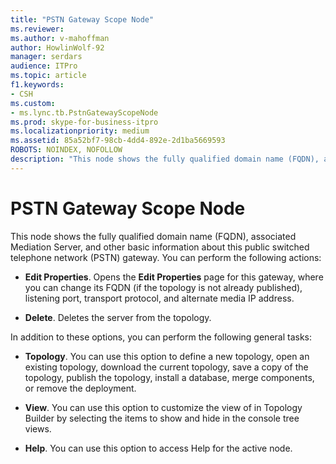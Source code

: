 ```yaml
---
title: "PSTN Gateway Scope Node"
ms.reviewer: 
ms.author: v-mahoffman
author: HowlinWolf-92
manager: serdars
audience: ITPro
ms.topic: article
f1.keywords:
- CSH
ms.custom:
- ms.lync.tb.PstnGatewayScopeNode
ms.prod: skype-for-business-itpro
ms.localizationpriority: medium
ms.assetid: 85a52bf7-98cb-4dd4-892e-2d1ba5669593
ROBOTS: NOINDEX, NOFOLLOW
description: "This node shows the fully qualified domain name (FQDN), associated Mediation Server, and other basic information about this public switched telephone network (PSTN) gateway. You can perform the following actions:"
---
```


# PSTN Gateway Scope Node
 
This node shows the fully qualified domain name (FQDN), associated Mediation Server, and other basic information about this public switched telephone network (PSTN) gateway. You can perform the following actions:
  
- **Edit Properties**. Opens the **Edit Properties** page for this gateway, where you can change its FQDN (if the topology is not already published), listening port, transport protocol, and alternate media IP address.
    
- **Delete**. Deletes the server from the topology.
    
In addition to these options, you can perform the following general tasks:
  
- **Topology**. You can use this option to define a new topology, open an existing topology, download the current topology, save a copy of the topology, publish the topology, install a database, merge components, or remove the deployment.
    
- **View**. You can use this option to customize the view of in Topology Builder by selecting the items to show and hide in the console tree views.
    
- **Help**. You can use this option to access Help for the active node.
    

